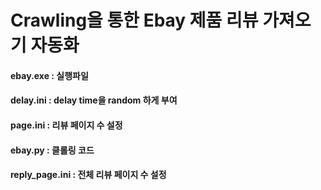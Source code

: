 
# Crawling을 통한 Ebay 제품 리뷰 가져오기 자동화

#### ebay.exe : 실행파일
#### delay.ini : delay time을 random 하게 부여
#### page.ini : 리뷰 페이지 수 설정
#### ebay.py : 클롤링 코드
#### reply_page.ini : 전체 리뷰 페이지 수 설정

